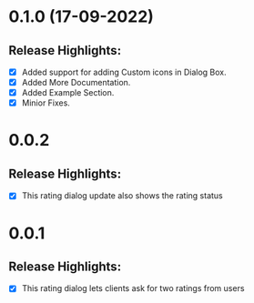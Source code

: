 # 0.1.0 (17-09-2022)
## Release Highlights:
- [x] Added support for adding Custom icons in Dialog Box.
- [x] Added More Documentation.
- [x] Added Example Section.
- [x] Minior Fixes.

# 0.0.2
## Release Highlights:
- [x] This rating dialog update also shows the rating status 
# 0.0.1
## Release Highlights:
- [x] This rating dialog lets clients ask for two ratings from users
